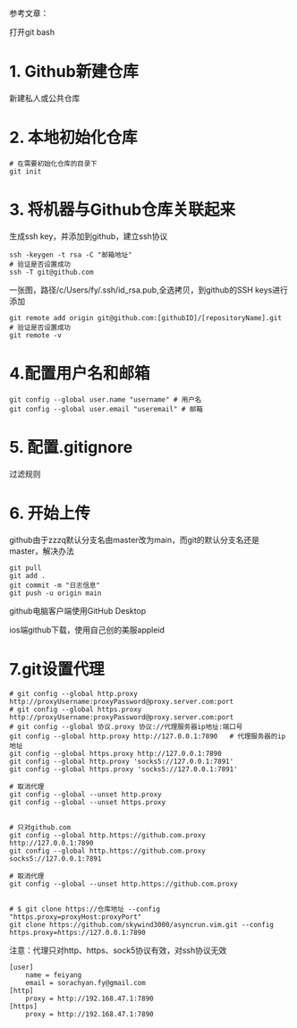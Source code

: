 参考文章：

打开git bash

# 1. Github新建仓库

新建私人或公共仓库

# 2. 本地初始化仓库

```shell
# 在需要初始化仓库的目录下
git init
```

# 3. 将机器与Github仓库关联起来

生成ssh key，并添加到github，建立ssh协议

```shell
ssh -keygen -t rsa -C "邮箱地址"
# 验证是否设置成功
ssh -T git@github.com
```

一张图，路径/c/Users/fy/.ssh/id_rsa.pub,全选拷贝，到github的SSH keys进行添加

```shell
git remote add origin git@github.com:[githubID]/[repositoryName].git
# 验证是否设置成功
git remote -v
```

# 4.配置用户名和邮箱

```shell
git config --global user.name "username" # 用户名
git config --global user.email "useremail" # 邮箱
```

# 5. 配置.gitignore

过滤规则

# 6. 开始上传

github由于zzzq默认分支名由master改为main，而git的默认分支名还是master，解决办法

```shell
git pull
git add .
git commit -m "日志信息"
git push -u origin main
```

github电脑客户端使用GitHub Desktop

ios端github下载，使用自己创的美服appleid

# 7.git设置代理

```shell
# git config --global http.proxy http://proxyUsername:proxyPassword@proxy.server.com:port
# git config --global https.proxy http://proxyUsername:proxyPassword@proxy.server.com:port
# git config --global 协议.proxy 协议://代理服务器ip地址:端口号
git config --global http.proxy http://127.0.0.1:7890   # 代理服务器的ip地址
git config --global https.proxy http://127.0.0.1:7890
git config --global http.proxy 'socks5://127.0.0.1:7891'
git config --global https.proxy 'socks5://127.0.0.1:7891'

# 取消代理
git config --global --unset http.proxy
git config --global --unset https.proxy


# 只对github.com
git config --global http.https://github.com.proxy http://127.0.0.1:7890
git config --global http.https://github.com.proxy socks5://127.0.0.1:7891

# 取消代理
git config --global --unset http.https://github.com.proxy


# $ git clone https://仓库地址 --config "https.proxy=proxyHost:proxyPort"
git clone https://github.com/skywind3000/asyncrun.vim.git --config https.proxy=https://127.0.0.1:7890
```

注意：代理只对http、https、sock5协议有效，对ssh协议无效

```shell
[user]
    name = feiyang
    email = sorachyan.fy@gmail.com
[http]
    proxy = http://192.168.47.1:7890
[https]
    proxy = http://192.168.47.1:7890
```
